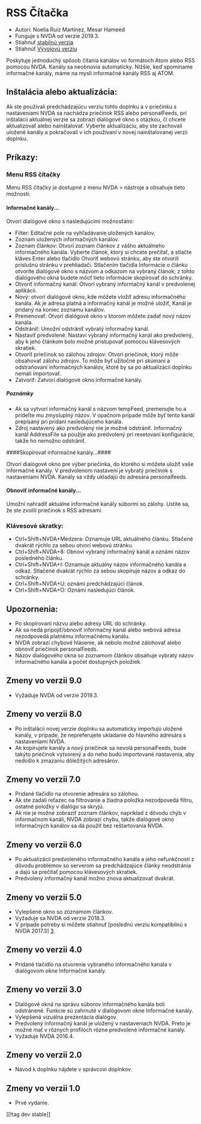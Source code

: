 # RSS Čítačka #

* Autori: Noelia Ruiz Martínez, Mesar Hameed
* Funguje s NVDA od verzie 2019.3.
* Stiahnuť [stabilnú verzia][1]
* Stiahnúť [Vývojovú verziu ][2]

Poskytuje jednoduchý spôsob čítania kanálov vo formátoch Atom alebo RSS
pomocou NVDA. Kanály sa neobnovia automaticky. Nižšie, keď spomíname
informačné kanály, máme na mysli informačné kanály RSS aj ATOM.

## Inštalácia alebo aktualizácia: ##

Ak ste používali predchádzajúcu verziu tohto doplnku a v priečinku s
nastaveniami NVDA sa nachádza priečinok RSS alebo personalFeeds, pri
inštalácii aktuálnej verzie sa zobrazí dialógové okno s otázkou, či chcete
aktualizovať alebo nainštalovať. Vyberte aktualizáciu, aby ste zachovali
uložené kanály a pokračovali v ich používaní v novej nainštalovanej verzii
doplnku.

## Príkazy: ##

### Menu RSS čítačky ###

Menu RSS čítačky je dostupné z menu NVDA > nástroje a obsahuje tieto
možnosti:

#### Informačné kanály... ####

Otvorí dialógové okno s nasledujúcimi možnosťami:

* Filter: Editačné pole na vyhľadávanie uložených kanálov.
* Zoznam uložených informačných kanálov.
* Zoznam článkov: Otvorí zoznam článkov z vášho aktuálneho informačného
  kanála. Vyberte článok, ktorý si chcete prečítať, a stlačte kláves Enter
  alebo tlačidlo Otvoriť webovú stránku, aby ste otvorili príslušnú stránku
  v prehliadači. Stlačením tlačidla Informácie o článku otvoríte dialógové
  okno s názvom a odkazom na vybraný článok; z tohto dialógového okna budete
  môcť tieto informácie skopírovať do schránky.
* Otvoriť informačný kanál: Otvorí vybraný informačný kanál v predvolenej
  aplikácii.
* Nový: otvorí dialógové okno, kde môžete vložiť adresu informačného
  kanála. Ak je adresa platná a informačný kanál je možné uložiť, Kanál je
  pridaný na koniec zoznamu kanálov.
* Premenovať: Otvorí dialógové okno v ktorom môžete zadať nový názov kanála.
* Odstrániť: Umožní odstrániť vybratý informačný kanál.
* Nastaviť predvolené: Nastaví vybraný informačný kanál ako predvolený, aby
  k jeho článkom bolo možné pristupovať pomocou klávesových skratiek.
* Otvoriť priečinok so zálohou zdrojov: Otvorí priečinok, ktorý môže
  obsahovať zálohu zdrojov. To môže byť užitočné pri skúmaní a odstraňovaní
  informačných kanálov, ktoré by sa po aktualizácii doplnku nemali
  importovať.
* Zatvoriť: Zatvorí dialógové okno informačné kanály.

##### Poznámky #####

* Ak sa vytvorí informačný kanál s názvom tempFeed, premenujte ho a prideľte
  mu zmysluplný názov. V opačnom prípade môže byť tento kanál prepísaný pri
  pridaní nasledujúceho kanála.
* Zdroj nastavený ako predvolený nie je možné odstrániť. Informačný kanál
  AddressFile sa použije ako predvolený pri resetovaní konfigurácie, takže
  ho nemožno odstrániť.

####Skopírovať informačné kanály...####

Otvorí dialógové okno pre výber priečinka, do ktorého si môžete uložiť vaše
informačné kanály. V predvolenom nastavení je vybratý priečinok s
nastaveniami NVDA. Kanály sa vždy ukladajú do adresára personalfeeds.

#### Obnoviť informačné kanály... ####

Umožní nahradiť aktuálne informačné kanály súbormi so zálohy. Ustite sa, že
ste zvolili priečinok s RSS adresami.

### Klávesové skratky: ###

* Ctrl+Shift+NVDA+Medzera: Oznamuje URL aktuálneho článku. Stlačené dvakrát
  rýchlo za sebou otvorí webovú stránku.
* Ctrl+Shift+NVDA+8: Obnoví vybraný informačný kanál a oznámi názov
  posledného článku.
* Ctrl+Shift+NVDA+I: Oznamuje aktuálny názov informačného kanála a
  odkaz. Stlačené dvakrát rýchlo za sebou skopíruje názov a odkaz do
  schránky.
* Ctrl+Shift+NVDA+U: oznámi predchádzajúci článok.
* Ctrl+Shift+NVDA+O: Oznámi nasledujúci článok.

## Upozornenia: ##

* Po skopírovaní názvu alebo adresy URL do schránky.
* Ak sa nedá pripojiť/obnoviť informačný kanál alebo webová adresa
  nezodpovedá platnému informačnému kanálu.
* NVDA zobrazí chybové hlásenie, ak nebolo možné zálohovať alebo obnoviť
  priečinok personalFeeds.
* Názov dialógového okna so zoznamom článkov obsahuje vybratý názov
  informačného kanála a počet dostupných položiek.

## Zmeny vo verzii 9.0 ##

* Vyžaduje NVDA od verzie 2019.3.

## Zmeny vo verzii 8.0 ##

* Po inštalácii novej verzie doplnku sa automaticky importujú uložené
  kanály, v prípade, že nepreferujete ukladanie do hlavného adresára s
  nastaveniami NVDA.
* Ak kopírujete kanály a nový priečinok sa nevolá personalFeeds, bude takýto
  priečinok vytvorený a do neho budú importované nastavenia, aby nedošlo k
  zmazaniu dôležitých adresárov.

## Zmeny vo verzii 7.0 ##

* Pridané tlačidlo na otvorenie adresára so zálohou.
* Ak ste zadali reťazec na filtrovanie a žiadna položka nezodpovedá filtru,
  ostatné položky v dialógu sa skryjú.
* Ak nie je možné zobraziť zoznam článkov, napríklad z dôvodu chýb v
  informačnom kanáli, NVDA zobrazí chybu, takže dialógové okno informačných
  kanálov sa dá použiť bez reštartovania NVDA.

## Zmeny vo verzii 6.0 ##

* Po aktualizácii predvoleného informačného kanála a jeho nefunkčnosti z
  dôvodu problémov so serverom sa predchádzajúce články neodstránia a dajú
  sa prečítať pomocou klávesových skratiek.
* Predvolený informačný kanál možno znova aktualizovať dvakrát.

## Zmeny vo verzii 5.0 ##

* Vylepšené okno so zoznamom článkov.
* Vyžaduje sa NVDA od verzie 2018.3.
* V prípade potreby si môžete stiahnuť [poslednú verziu kompatibilnú s NVDA
  2017.3] [3].

## Zmeny vo verzii 4.0 ##

* Pridané tlačidlo na otvorenie vybraného informačného kanála v dialógovom
  okne Informačné kanály.

## Zmeny vo verzii 3.0 ##

* Dialógové okná na správu súborov informačného kanála boli
  odstránené. Funkcie sú zahrnuté v dialógovom okne Informačné kanály.
* Vylepšená vizuálna prezentácia dialógov.
* Predvolený informačný kanál je uložený v nastaveniach NVDA. Preto je možné
  mať v rôznych profiloch rôzne predvolené informačné kanály.
* Vyžaduje NVDA 2016.4.


## Zmeny vo verzii 2.0 ##

* Návod k doplnku nájdete v správcovi doplnkov.

## Zmeny vo verzii 1.0 ##

* Prvé vydanie.

[[!tag dev stable]]

[1]: https://addons.nvda-project.org/files/get.php?file=rf

[2]: https://addons.nvda-project.org/files/get.php?file=rf-dev

[3]: https://addons.nvda-project.org/files/get.php?file=rf-o
